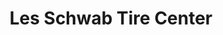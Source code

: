 ---
title: "Les Schwab Tire Center"
url: /portland/les-schwab-tire-center-north-lombard-street/
shop: tyres
---